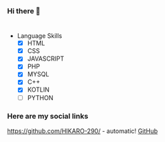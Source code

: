 ### Hi there 👋<h1>
  
- Language Skills 
  - [X] HTML
  - [X] CSS
  - [X] JAVASCRIPT
  - [X] PHP
  - [X] MYSQL
  - [X] C++
  - [X] KOTLIN
  - [ ] PYTHON
 
 ### Here are my social links
https://github.com/HIKARO-290/ - automatic!
[GitHub](http://github.com)
<!--
**HIKARO-290/HIKARO-290** is a ✨ _special_ ✨ repository because its `README.md` (this file) appears on your GitHub profile.

Here are some ideas to get you started:

- 🔭 I’m currently working on ...
- 🌱 I’m currently learning ...
- 👯 I’m looking to collaborate on ...
- 🤔 I’m looking for help with ...
- 💬 Ask me about ...
- 📫 How to reach me: ...
- 😄 Pronouns: ...
- ⚡ Fun fact: ...
-->
